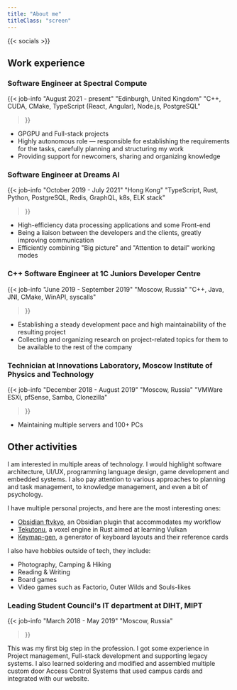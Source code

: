 ```yaml
---
title: "About me"
titleClass: "screen"
---
```


{{< socials >}}

## Work experience

### Software Engineer at Spectral Compute

{{< job-info
    "August 2021 - present"
    "Edinburgh, United Kingdom"
    "C++, CUDA, CMake, TypeScript (React, Angular), Node.js, PostgreSQL"
>}}

- GPGPU and Full-stack projects
- Highly autonomous role — responsible for establishing the requirements for the tasks, carefully planning and structuring my work
- Providing support for newcomers, sharing and organizing knowledge

### Software Engineer at Dreams AI

{{< job-info
    "October 2019 - July 2021"
    "Hong Kong"
    "TypeScript, Rust, Python, PostgreSQL, Redis, GraphQL, k8s, ELK stack"
>}}

- High-efficiency data processing applications and some Front-end
- Being a liaison between the developers and the clients, greatly improving communication
- Efficiently combining "Big picture" and "Attention to detail" working modes

### C++ Software Engineer at 1C Juniors Developer Centre

{{< job-info
    "June 2019 - September 2019"
    "Moscow, Russia"
    "C++, Java, JNI, CMake, WinAPI, syscalls"
>}}

- Establishing a steady development pace and high maintainability of the resulting project
- Collecting and organizing research on project-related topics for them to be available to the rest of the company

### Technician at Innovations Laboratory, Moscow Institute of Physics and Technology

{{< job-info
    "December 2018 - August 2019"
    "Moscow, Russia"
    "VMWare ESXi, pfSense, Samba, Clonezilla"
>}}

- Maintaining multiple servers and 100+ PCs

## Other activities

I am interested in multiple areas of technology.
I would highlight software architecture, UI/UX, programming language design, game development and embedded systems.
I also pay attention to various approaches to planning and task management, to knowledge management, and even a bit of psychology.

I have multiple personal projects, and here are the most interesting ones:

- [Obsidian ftvkyo](/project/obsidian-ftvkyo/), an Obsidian plugin that accommodates my workflow
- [Tekutonu](/project/tekutonu/), a voxel engine in Rust aimed at learning Vulkan
- [Keymap-gen](/project/keymap-gen/), a generator of keyboard layouts and their reference cards

I also have hobbies outside of tech, they include:

- Photography, Camping & Hiking
- Reading & Writing
- Board games
- Video games such as Factorio, Outer Wilds and Souls-likes

### Leading Student Council's IT department at DIHT, MIPT

{{< job-info
    "March 2018 - May 2019"
    "Moscow, Russia"
>}}

This was my first big step in the profession.
I got some experience in Project management, Full-stack development and supporting legacy systems.
I also learned soldering and modified and assembled multiple custom door Access Control Systems that used campus cards and integrated with our website.
